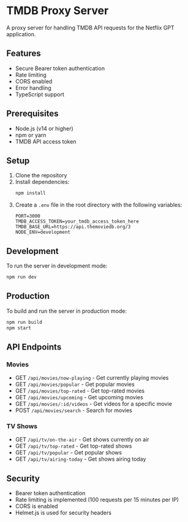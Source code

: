 # TMDB Proxy Server

A proxy server for handling TMDB API requests for the Netflix GPT application.

## Features

- Secure Bearer token authentication
- Rate limiting
- CORS enabled
- Error handling
- TypeScript support

## Prerequisites

- Node.js (v14 or higher)
- npm or yarn
- TMDB API access token

## Setup

1. Clone the repository
2. Install dependencies:
   ```bash
   npm install
   ```
3. Create a `.env` file in the root directory with the following variables:
   ```
   PORT=3000
   TMDB_ACCESS_TOKEN=your_tmdb_access_token_here
   TMDB_BASE_URL=https://api.themoviedb.org/3
   NODE_ENV=development
   ```

## Development

To run the server in development mode:
```bash
npm run dev
```

## Production

To build and run the server in production mode:
```bash
npm run build
npm start
```

## API Endpoints

### Movies
- GET `/api/movies/now-playing` - Get currently playing movies
- GET `/api/movies/popular` - Get popular movies
- GET `/api/movies/top-rated` - Get top-rated movies
- GET `/api/movies/upcoming` - Get upcoming movies
- GET `/api/movies/:id/videos` - Get videos for a specific movie
- POST `/api/movies/search` - Search for movies

### TV Shows
- GET `/api/tv/on-the-air` - Get shows currently on air
- GET `/api/tv/top-rated` - Get top-rated shows
- GET `/api/tv/popular` - Get popular shows
- GET `/api/tv/airing-today` - Get shows airing today

## Security

- Bearer token authentication
- Rate limiting is implemented (100 requests per 15 minutes per IP)
- CORS is enabled
- Helmet.js is used for security headers 
